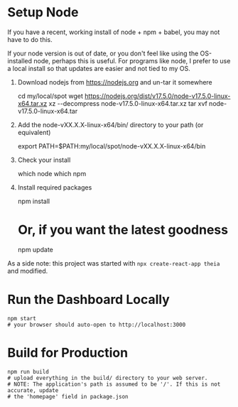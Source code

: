 # Setup Node

If you have a recent, working install of node + npm + babel, you may not have to do this. 

If your node version is out of date, or you don't feel like using the OS-installed node, 
perhaps this is useful. For programs like node, I prefer to use a local install 
so that updates are easier and not tied to my OS. 


1. Download nodejs from https://nodejs.org and un-tar it somewhere

    cd my/local/spot
    wget https://nodejs.org/dist/v17.5.0/node-v17.5.0-linux-x64.tar.xz
    xz --decompress node-v17.5.0-linux-x64.tar.xz 
    tar xvf node-v17.5.0-linux-x64.tar 

2. Add the node-vXX.X.X-linux-x64/bin/ directory to your path (or equivalent)

    export PATH=$PATH:my/local/spot/node-vXX.X.X-linux-x64/bin

3. Check your install

    which node
    which npm

4. Install required packages

    npm install
    
    # Or, if you want the latest goodness
    npm update

As a side note: this project was started with `npx create-react-app theia` and modified. 

# Run the Dashboard Locally

    npm start
    # your browser should auto-open to http://localhost:3000

# Build for Production

    npm run build
    # upload everything in the build/ directory to your web server.
    # NOTE: The application's path is assumed to be '/'. If this is not accurate, update
    # the 'homepage' field in package.json

